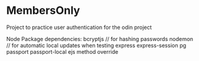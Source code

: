 # MembersOnly
Project to practice user authentication for the odin project

Node Package dependencies:
bcryptjs // for hashing passwords
nodemon // for automatic local updates when testing
express express-session pg passport passport-local ejs
method override 